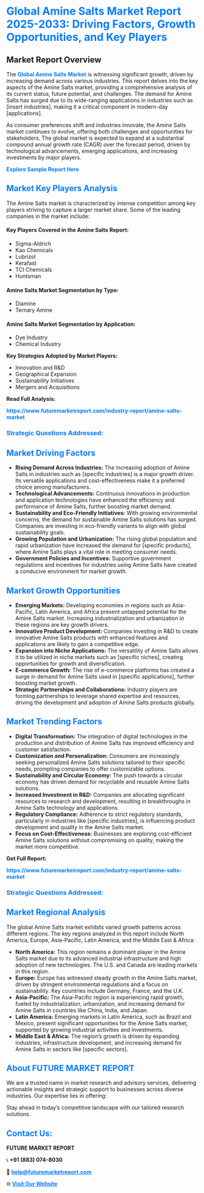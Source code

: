 <h1 style="color: #007BFF;">Global Amine Salts Market Report 2025-2033: Driving Factors, Growth Opportunities, and Key Players</h1>

<section id="overview">
<h2>Market Report Overview</h2>
<p>The <a href="https://www.futuremarketreport.com/industry-report/amine-salts-market" style="color: #007BFF; text-decoration: none;"><strong>Global Amine Salts Market</strong></a> is witnessing significant growth, driven by increasing demand across various industries. This report delves into the key aspects of the Amine Salts market, providing a comprehensive analysis of its current status, future potential, and challenges. The demand for Amine Salts has surged due to its wide-ranging applications in industries such as [insert industries], making it a critical component in modern-day [applications].</p>
<p>As consumer preferences shift and industries innovate, the Amine Salts market continues to evolve, offering both challenges and opportunities for stakeholders. The global market is expected to expand at a substantial compound annual growth rate (CAGR) over the forecast period, driven by technological advancements, emerging applications, and increasing investments by major players.</p>
</section>

<section id="overview">
<p><a href="https://www.futuremarketreport.com/request-sample/reportId=60199" style="color: #007BFF; text-decoration: none;"><strong>Explore Sample Report Here</strong></a></p>
</section>

<section id="key-players">
<h2 style="color: #007BFF;">Market Key Players Analysis</h2>
<p>The Amine Salts market is characterized by intense competition among key players striving to capture a larger market share. Some of the leading companies in the market include:</p>
<h4>Key Players Covered in the Amine Salts Report:</h4>
<ul><li>Sigma-Aldrich</li><li>Kao Chemicals</li><li>Lubrizol</li><li>Kerafast</li><li>TCI Chemicals</li><li>Huntsman</li></ul>
<h4>Amine Salts Market Segmentation by Type:</h4>
<ul><li>Diamine</li><li>Ternary Amine</li></ul>

<h4>Amine Salts Market Segmentation by Application:</h4>
<ul><li>Dye Industry</li><li>Chemical Industry</li></ul>
<p><strong>Key Strategies Adopted by Market Players:</strong></p>
<ul>
<li>Innovation and R&D</li>
<li>Geographical Expansion</li>
<li>Sustainability Initiatives</li>
<li>Mergers and Acquisitions</li>
</ul>
</section>

<section>
<p><strong>Read Full Analysis: </strong></p><a href="https://www.futuremarketreport.com/industry-report/amine-salts-market" style="color: #007BFF; text-decoration: none;"><strong>https://www.futuremarketreport.com/industry-report/amine-salts-market</strong></a>
<h3 style="color: #007BFF;">Strategic Questions Addressed:</h3>
</section>

<section id="driving-factors">
<h2 style="color: #007BFF;">Market Driving Factors</h2>
<ul>
<li><strong>Rising Demand Across Industries:</strong> The increasing adoption of Amine Salts in industries such as [specific industries] is a major growth driver. Its versatile applications and cost-effectiveness make it a preferred choice among manufacturers.</li>
<li><strong>Technological Advancements:</strong> Continuous innovations in production and application technologies have enhanced the efficiency and performance of Amine Salts, further boosting market demand.</li>
<li><strong>Sustainability and Eco-Friendly Initiatives:</strong> With growing environmental concerns, the demand for sustainable Amine Salts solutions has surged. Companies are investing in eco-friendly variants to align with global sustainability goals.</li>
<li><strong>Growing Population and Urbanization:</strong> The rising global population and rapid urbanization have increased the demand for [specific products], where Amine Salts plays a vital role in meeting consumer needs.</li>
<li><strong>Government Policies and Incentives:</strong> Supportive government regulations and incentives for industries using Amine Salts have created a conducive environment for market growth.</li>
</ul>
</section>

<section id="growth-opportunities">
<h2 style="color: #007BFF;">Market Growth Opportunities</h2>
<ul>
<li><strong>Emerging Markets:</strong> Developing economies in regions such as Asia-Pacific, Latin America, and Africa present untapped potential for the Amine Salts market. Increasing industrialization and urbanization in these regions are key growth drivers.</li>
<li><strong>Innovative Product Development:</strong> Companies investing in R&D to create innovative Amine Salts products with enhanced features and applications are likely to gain a competitive edge.</li>
<li><strong>Expansion into Niche Applications:</strong> The versatility of Amine Salts allows it to be utilized in niche markets such as [specific niches], creating opportunities for growth and diversification.</li>
<li><strong>E-commerce Growth:</strong> The rise of e-commerce platforms has created a surge in demand for Amine Salts used in [specific applications], further boosting market growth.</li>
<li><strong>Strategic Partnerships and Collaborations:</strong> Industry players are forming partnerships to leverage shared expertise and resources, driving the development and adoption of Amine Salts products globally.</li>
</ul>
</section>

<section id="trending-factors">
<h2 style="color: #007BFF;">Market Trending Factors</h2>
<ul>
<li><strong>Digital Transformation:</strong> The integration of digital technologies in the production and distribution of Amine Salts has improved efficiency and customer satisfaction.</li>
<li><strong>Customization and Personalization:</strong> Consumers are increasingly seeking personalized Amine Salts solutions tailored to their specific needs, prompting companies to offer customizable options.</li>
<li><strong>Sustainability and Circular Economy:</strong> The push towards a circular economy has driven demand for recyclable and reusable Amine Salts solutions.</li>
<li><strong>Increased Investment in R&D:</strong> Companies are allocating significant resources to research and development, resulting in breakthroughs in Amine Salts technology and applications.</li>
<li><strong>Regulatory Compliance:</strong> Adherence to strict regulatory standards, particularly in industries like [specific industries], is influencing product development and quality in the Amine Salts market.</li>
<li><strong>Focus on Cost-Effectiveness:</strong> Businesses are exploring cost-efficient Amine Salts solutions without compromising on quality, making the market more competitive.</li>
</ul>
</section>

<section>
<p><strong>Get Full Report: </strong></p><a href="https://www.futuremarketreport.com/industry-report/amine-salts-market" style="color: #007BFF; text-decoration: none;"><strong>https://www.futuremarketreport.com/industry-report/amine-salts-market</strong></a>
<h3 style="color: #007BFF;">Strategic Questions Addressed:</h3>
</section>


<section id="regional-analysis">
<h2 style="color: #007BFF;">Market Regional Analysis</h2>
<p>The global Amine Salts market exhibits varied growth patterns across different regions. The key regions analyzed in this report include North America, Europe, Asia-Pacific, Latin America, and the Middle East & Africa:</p>
<ul>
<li><strong>North America:</strong> This region remains a dominant player in the Amine Salts market due to its advanced industrial infrastructure and high adoption of new technologies. The U.S. and Canada are leading markets in this region.</li>
<li><strong>Europe:</strong> Europe has witnessed steady growth in the Amine Salts market, driven by stringent environmental regulations and a focus on sustainability. Key countries include Germany, France, and the U.K.</li>
<li><strong>Asia-Pacific:</strong> The Asia-Pacific region is experiencing rapid growth, fueled by industrialization, urbanization, and increasing demand for Amine Salts in countries like China, India, and Japan.</li>
<li><strong>Latin America:</strong> Emerging markets in Latin America, such as Brazil and Mexico, present significant opportunities for the Amine Salts market, supported by growing industrial activities and investments.</li>
<li><strong>Middle East & Africa:</strong> The region’s growth is driven by expanding industries, infrastructure development, and increasing demand for Amine Salts in sectors like [specific sectors].</li>
</ul>
</section>

<footer>
<h2 style="color: #007BFF;">About FUTURE MARKET REPORT</h2>
<p>We are a trusted name in market research and advisory services, delivering actionable insights and strategic support to businesses across diverse industries. Our expertise lies in offering:</p>

<p>Stay ahead in today’s competitive landscape with our tailored research solutions.</p>

<h2 style="color: #007BFF;">Contact Us:</h2>
<p><strong>FUTURE MARKET REPORT</strong></p>
<p>📞 <strong>+91 (883) 074-8030</strong></p>
<p>📧 <strong><a href="mailto:help@futuremarketreport.com" style="color: #007BFF;">help@futuremarketreport.com</a></strong></p>
<p>🌐 <strong><a href="https://www.futuremarketreport.com/" style="color: #007BFF;">Visit Our Website</a></strong></p>
</footer>